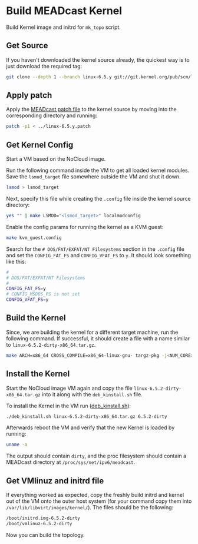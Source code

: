 # Build MEADcast Kernel
Build Kernel image and initrd for `mk_topo` script.

## Get Source
If you haven't downloaded the kernel source already, the quickest way is to
just download the required tag:
```sh
git clone --depth 1 --branch linux-6.5.y git://git.kernel.org/pub/scm/linux/kernel/git/stable/linux.git
```

## Apply patch
Apply the [MEADcast patch file](../src/linux-6.5.y.patch) to the kernel source
    by moving into the corresponding directory and running:
```sh
patch -p1 < ../linux-6.5.y.patch
```

## Get Kernel Config
Start a VM based on the NoCloud image.

Run the following command inside the VM to get all loaded kernel modules.
Save the `lsmod_target` file somewhere outside the VM and shut it down.
```sh
lsmod > lsmod_target
```

Next, specify this file while creating the `.config` file inside the kernel source directory:
```sh
yes "" | make LSMOD="<lsmod_target>" localmodconfig
```

Enable the config params for running the kernel as a KVM guest:
```sh
make kvm_guest.config
```

Search for the `# DOS/FAT/EXFAT/NT Filesystems` section in the `.config` file
and set the `CONFIG_FAT_FS` and `CONFIG_VFAT_FS` to `y`. It should look something
like this:
```sh
#
# DOS/FAT/EXFAT/NT Filesystems
#
CONFIG_FAT_FS=y
# CONFIG_MSDOS_FS is not set
CONFIG_VFAT_FS=y
```

## Build the Kernel
Since, we are building the kernel for a different target machine, run the
following command. If successful, it should create a file with
a name similar to `linux-6.5.2-dirty-x86_64.tar.gz`.
```sh
make ARCH=x86_64 CROSS_COMPILE=x86_64-linux-gnu- targz-pkg -j<NUM_CORE>
```

## Install the Kernel
Start the NoCloud image VM again and copy the file
`linux-6.5.2-dirty-x86_64.tar.gz` into it along with the `deb_kinstall.sh` file.

To install the Kernel in the VM run ([deb_kinstall.sh](../src/deb_kinstall.sh)):
```sh
./deb_kinstall.sh linux-6.5.2-dirty-x86_64.tar.gz 6.5.2-dirty
```

Afterwards reboot the VM and verify that the new Kernel is loaded by running:
```sh
uname -a
```
The output should contain `dirty`, and the proc filesystem should contain a
MEADcast directory at `/proc/sys/net/ipv6/meadcast`.

## Get VMlinuz and initrd file
If everything worked as expected, copy the freshly build initrd and kernel out
of the VM onto the outer host system (for your command copy them into
`/var/lib/libvirt/images/kernel/`). The files should be the following:
```sh
/boot/initrd.img-6.5.2-dirty
/boot/vmlinuz-6.5.2-dirty
```

Now you can build the topology.

